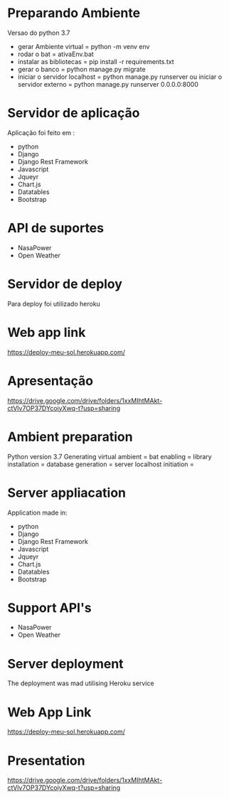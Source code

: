 # Preparando Ambiente

Versao do python 3.7

- gerar Ambiente virtual = python -m venv env
- rodar o bat = ativaEnv.bat
- instalar as bibliotecas = pip install -r requirements.txt
- gerar o banco = python manage.py migrate
- iniciar o servidor localhost = python manage.py runserver 
    ou 
        iniciar o servidor externo = python manage.py runserver 0.0.0.0:8000 

# Servidor de aplicação

Aplicação foi feito em :
- python
- Django
- Django Rest Framework
- Javascript
- Jqueyr
- Chart.js
- Datatables
- Bootstrap

# API de suportes

- NasaPower
- Open Weather
# Servidor de deploy

Para deploy foi utilizado heroku

# Web app link

https://deploy-meu-sol.herokuapp.com/

# Apresentação 

https://drive.google.com/drive/folders/1xxMIhtMAkt-ctVlv7OP37DYcoiyXwq-t?usp=sharing


# Ambient preparation
Python version 3.7
  Generating virtual ambient =
  bat enabling = 
  library installation = 
  database generation =
  server localhost initiation = 

# Server appliacation

Application made in:
- python
- Django
- Django Rest Framework
- Javascript
- Jqueyr
- Chart.js
- Datatables
- Bootstrap

# Support API's
- NasaPower
- Open Weather

# Server deployment
The deployment was mad utilising Heroku service

# Web App Link
https://deploy-meu-sol.herokuapp.com/

# Presentation
https://drive.google.com/drive/folders/1xxMIhtMAkt-ctVlv7OP37DYcoiyXwq-t?usp=sharing